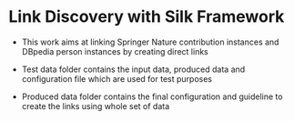 #  Link Discovery with Silk Framework

* This work aims at linking Springer Nature contribution instances and DBpedia person instances by creating direct links 

* Test data folder contains the input data, produced data and configuration file which are used for test purposes

* Produced data folder contains the final configuration and guideline to create the links using whole set of data

 


